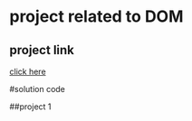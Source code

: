 # project related to DOM

## project link
[click here](https://stackblitz.com/edit/js-ew5d9e?file=index.html)


#solution code

##project 1

~~~javascript

~~~